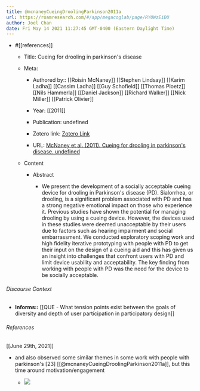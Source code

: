 ```yaml
---
title: @mcnaneyCueingDroolingParkinson2011a
url: https://roamresearch.com/#/app/megacoglab/page/RY0WzEiDU
author: Joel Chan
date: Fri May 14 2021 11:27:45 GMT-0400 (Eastern Daylight Time)
---
```


- #[[references]]

    - Title: Cueing for drooling in parkinson's disease

    - Meta:

        - Authored by:: [[Roisin McNaney]] [[Stephen Lindsay]] [[Karim Ladha]] [[Cassim Ladha]] [[Guy Schofield]] [[Thomas Ploetz]] [[Nils Hammerla]] [[Daniel Jackson]] [[Richard Walker]] [[Nick Miller]] [[Patrick Olivier]]

        - Year: [[2011]]

        - Publication: undefined

        - Zotero link: [Zotero Link](zotero://select/items/7_X6CIULFW)

        - URL: [McNaney et al. (2011). Cueing for drooling in parkinson's disease. undefined](https://doi.org/10.1145/1978942.1979030)

    - Content

        - Abstract

            - We present the development of a socially acceptable cueing device for drooling in Parkinson's disease (PD). Sialorrhea, or drooling, is a significant problem associated with PD and has a strong negative emotional impact on those who experience it. Previous studies have shown the potential for managing drooling by using a cueing device. However, the devices used in these studies were deemed unacceptable by their users due to factors such as hearing impairment and social embarrassment. We conducted exploratory scoping work and high fidelity iterative prototyping with people with PD to get their input on the design of a cueing aid and this has given us an insight into challenges that confront users with PD and limit device usability and acceptability. The key finding from working with people with PD was the need for the device to be socially acceptable.

###### Discourse Context

- **Informs::** [[QUE - What tension points exist between the goals of diversity and depth of user participation in participatory design]]

###### References

[[June 29th, 2021]]

- and also observed some similar themes in some work with people with parkinson's [23] [[@mcnaneyCueingDroolingParkinson2011a]], but this time around motivation/engagement

    - ![](https://firebasestorage.googleapis.com/v0/b/firescript-577a2.appspot.com/o/imgs%2Fapp%2Fmegacoglab%2FxpiuyEHRMK.png?alt=media&token=db439725-4dd1-4cae-974a-c64e49b1ae2f)
